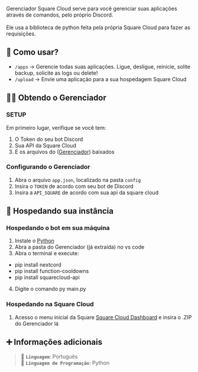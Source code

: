 Gerenciador Square Cloud serve para você gerenciar suas aplicações através de comandos, pelo próprio Discord.<br><br>
Ele usa a biblioteca de python feita pela própria Square Cloud para fazer as requisições.

## 🤔 Como usar?

- `/apps` -> Gerencie todas suas aplicações. Ligue, desligue, reinicie, solite backup, solicite as logs ou delete!
- `/upload` -> Envie uma aplicação para a sua hospedagem Square Cloud

## 👩‍💻 Obtendo o Gerenciador

### SETUP

Em primeiro lugar, verifique se você tem:

1. O Token do seu bot Discord
2. Sua API da Square Cloud
3. E os arquivos do ([Gerenciador](https://github.com/aestt/Gerenciador-Square-Cloud)) baixados 

### Configurando o Gerenciador

1. Abra o arquivo `app.json`, localizado na pasta `config`
2. Insira o `TOKEN` de acordo com seu bot de Discord
3. Insira a `API_SQUARE` de acordo com sua api da square cloud

## 💙 Hospedando sua instância

### Hospedando o bot em sua máquina

1. Instale o [Python](https://www.python.org) 
2. Abra a pasta do Gerenciador (já extraída) no vs code
3. Abra o terminal e execute:
- pip install nextcord
- pip install function-cooldowns
- pip install squarecloud-api
4. Digite o comando py main.py

### Hospedando na Square Cloud

1. Acesso o menu inicial da Square [Square Cloud Dashboard](https://squarecloud.app/dashboard) e insira o .ZIP do Gerenciador lá

## ➕ Informações adicionais

> 🏁 **`Linguagem`**: Português<br>
> 🤖 **`Linguagem de Programação`**: Python

